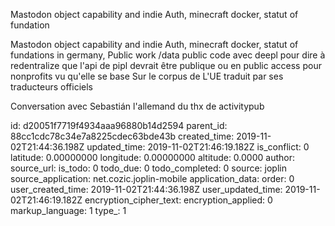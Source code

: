 Mastodon object capability and indie Auth, minecraft docker, statut of fundation

Mastodon object capability and indie Auth, minecraft docker, statut of fundations in germany, Public work /data public code avec deepl pour dire à redentralize que l'api de pipl devrait être publique ou en public access pour nonprofits vu qu'elle se base
Sur le corpus de L'UE traduit par ses traducteurs officiels

Conversation avec Sebastián l'allemand du thx de activitypub

id: d20051f7719f4934aaa96880b14d2594
parent_id: 88cc1cdc78c34e7a8225cdec63bde43b
created_time: 2019-11-02T21:44:36.198Z
updated_time: 2019-11-02T21:46:19.182Z
is_conflict: 0
latitude: 0.00000000
longitude: 0.00000000
altitude: 0.0000
author: 
source_url: 
is_todo: 0
todo_due: 0
todo_completed: 0
source: joplin
source_application: net.cozic.joplin-mobile
application_data: 
order: 0
user_created_time: 2019-11-02T21:44:36.198Z
user_updated_time: 2019-11-02T21:46:19.182Z
encryption_cipher_text: 
encryption_applied: 0
markup_language: 1
type_: 1